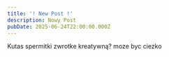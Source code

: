 ```yaml
---
title: '! New Post !'
description: Nowy Post
pubDate: 2025-06-24T22:00:00.000Z
---
```


Kutas spermitki zwrotke kreatywną? moze byc ciezko
